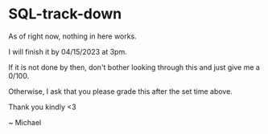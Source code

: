 # SQL-track-down

As of right now, nothing in here works.

I will finish it by 04/15/2023 at 3pm.

If it is not done by then, don't bother looking through this and just give me a 0/100.

Otherwise, I ask that you please grade this after the set time above.

Thank you kindly <3

~ Michael